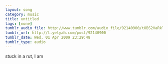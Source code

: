 ```yaml
---
layout: song
category: music
title: untitled
tags: [none]
tumblr_audio_file: http://www.tumblr.com/audio_file/92140900/tOBS2VaRklsht09stEuNm2oY
tumblr_url: http://t.yelyah.com/post/92140900
tumblr_date: Wed, 01 Apr 2009 23:29:48
tumblr_type: audio
---
```

stuck in a rut, I am
